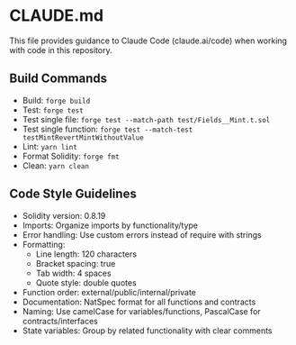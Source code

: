 # CLAUDE.md

This file provides guidance to Claude Code (claude.ai/code) when working with code in this repository.

## Build Commands

- Build: `forge build`
- Test: `forge test`
- Test single file: `forge test --match-path test/Fields__Mint.t.sol`
- Test single function: `forge test --match-test testMintRevertMintWithoutValue`
- Lint: `yarn lint`
- Format Solidity: `forge fmt`
- Clean: `yarn clean`

## Code Style Guidelines

- Solidity version: 0.8.19
- Imports: Organize imports by functionality/type
- Error handling: Use custom errors instead of require with strings
- Formatting:
  - Line length: 120 characters
  - Bracket spacing: true
  - Tab width: 4 spaces
  - Quote style: double quotes
- Function order: external/public/internal/private
- Documentation: NatSpec format for all functions and contracts
- Naming: Use camelCase for variables/functions, PascalCase for contracts/interfaces
- State variables: Group by related functionality with clear comments
